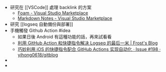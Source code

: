 - 研究在 [[VSCode]] 處理 backlink 的方案
	- [Foam - Visual Studio Marketplace](https://marketplace.visualstudio.com/items?itemName=foam.foam-vscode)
	- [Markdown Notes - Visual Studio Marketplace](https://marketplace.visualstudio.com/items?itemName=kortina.vscode-markdown-notes)
- 研究 [[logseq 自動備份與部署]]
- 手機觸發 Github Action #idea
	- 如果日後 Android 有這種功能的話，再來試看看
	- [利用 GitHub Action 和快捷指令解决 Logseq 的最后一米 | Frost's Blog](https://frostming.com/2022/03-20/logseq-journal-automation/)
	- [巧妙利用 iOS 的快捷指令配合 GitHub Actions 实现自动化 · Issue #198 · yihong0618/gitblog](https://github.com/yihong0618/gitblog/issues/198)
-
-